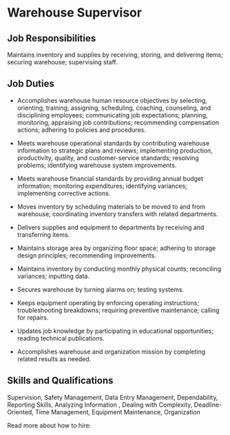 # Warehouse Supervisor

## Job Responsibilities

Maintains inventory and supplies by receiving, storing, and delivering items; securing warehouse; supervising staff.

## Job Duties

* Accomplishes warehouse human resource objectives by selecting, orienting, training, assigning, scheduling, coaching, counseling, and disciplining employees; communicating job expectations; planning, monitoring, appraising job contributions; recommending compensation actions; adhering to policies and procedures.

* Meets warehouse operational standards by contributing warehouse information to strategic plans and reviews; implementing production, productivity, quality, and customer-service standards; resolving problems; identifying warehouse system improvements.

* Meets warehouse financial standards by providing annual budget information; monitoring expenditures; identifying variances; implementing corrective actions.

* Moves inventory by scheduling materials to be moved to and from warehouse; coordinating inventory transfers with related departments.

* Delivers supplies and equipment to departments by receiving and transferring items.

* Maintains storage area by organizing floor space; adhering to storage design principles; recommending improvements.

* Maintains inventory by conducting monthly physical counts; reconciling variances; inputting data.

* Secures warehouse by turning alarms on; testing systems.

* Keeps equipment operating by enforcing operating instructions; troubleshooting breakdowns; requiring preventive maintenance; calling for repairs.

* Updates job knowledge by participating in educational opportunities; reading technical publications.

* Accomplishes warehouse and organization mission by completing related results as needed.

## Skills and Qualifications

Supervision, Safety Management, Data Entry Management, Dependability, Reporting Skills, Analyzing Information , Dealing with Complexity, Deadline-Oriented, Time Management, Equipment Maintenance, Organization

Read more about how to hire:

